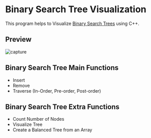 # Binary Search Tree Visualization

This program helps to Visualize [Binary Search Trees](https://en.wikipedia.org/wiki/Binary_search_tree) using C++.

## Preview

![capture](https://user-images.githubusercontent.com/41103290/49118099-cb5d0300-f2ab-11e8-9302-b90c3e1a6b04.JPG)

## Binary Search Tree Main Functions

- Insert
- Remove
- Traverse (In-Order, Pre-order, Post-order)

## Binary Search Tree Extra Functions

- Count Number of Nodes
- Visualize Tree
- Create a Balanced Tree from an Array